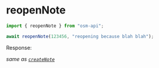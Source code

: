 # reopenNote

```ts
import { reopenNote } from "osm-api";

await reopenNote(123456, "reopening because blah blah");
```

Response:

_same as [`createNote`](./createNote.md)_
